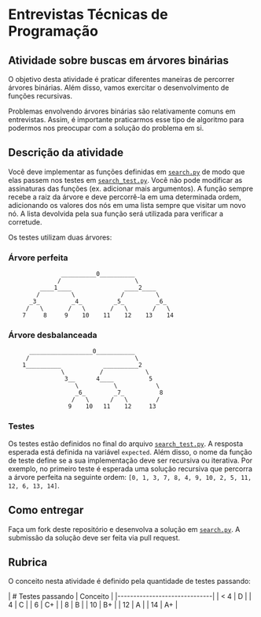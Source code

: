 # Entrevistas Técnicas de Programação

## Atividade sobre buscas em árvores binárias

O objetivo desta atividade é praticar diferentes maneiras de percorrer árvores
binárias. Além disso, vamos exercitar o desenvolvimento de funções recursivas.

Problemas envolvendo árvores binárias são relativamente comuns em entrevistas.
Assim, é importante praticarmos esse tipo de algoritmo para podermos nos preocupar
com a solução do problema em si.

## Descrição da atividade

Você deve implementar as funções definidas em [`search.py`](search.py) de modo
que elas passem nos testes em [`search_test.py`](search_test.py). Você não pode
modificar as assinaturas das funções (ex. adicionar mais argumentos). A função
sempre recebe a raiz da árvore e deve percorrê-la em uma determinada ordem, adicionando
os valores dos nós em uma lista sempre que visitar um novo nó. A lista devolvida
pela sua função será utilizada para verificar a corretude.

Os testes utilizam duas árvores:

### Árvore perfeita

```
               __________0__________
              /                     \
         ____1____               ____2____
        /         \             /         \
      _3_         _4_         _5_         _6_
     /   \       /   \       /   \       /   \
    7     8     9    10    11    12    13    14
```

### Árvore desbalanceada

```
      __________________0___________
     /                              \
    1__________            __________2
               \          /            \
                3__      4____          5
                   \          \           \
                   _6_        _7_          8
                  /   \      /   \        /
                 9    10   11    12     13
```

### Testes

Os testes estão definidos no final do arquivo [`search_test.py`](search_test.py).
A resposta esperada está definida na variável `expected`. Além disso, o nome da
função de teste define se a sua implementação deve ser recursiva ou iterativa.
Por exemplo, no primeiro teste é esperada uma solução recursiva que percorra a
árvore perfeita na seguinte ordem: `[0, 1, 3, 7, 8, 4, 9, 10, 2, 5, 11, 12, 6, 13, 14]`.

## Como entregar

Faça um fork deste repositório e desenvolva a solução em [`search.py`](search.py).
A submissão da solução deve ser feita via pull request.

## Rubrica

O conceito nesta atividade é definido pela quantidade de testes passando:

| # Testes passando | Conceito |
|------------------------------|
|       < 4         |    D     |
|         4         |    C     |
|         6         |    C+    |
|         8         |    B     |
|         10        |    B+    |
|         12        |    A     |
|         14        |    A+    |
